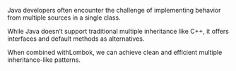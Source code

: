 Java developers often encounter the challenge of implementing behavior from multiple sources in a single class.

While Java doesn’t support traditional multiple inheritance like C++, it offers interfaces and default methods as alternatives.

When combined withLombok, we can achieve clean and efficient multiple inheritance-like patterns.